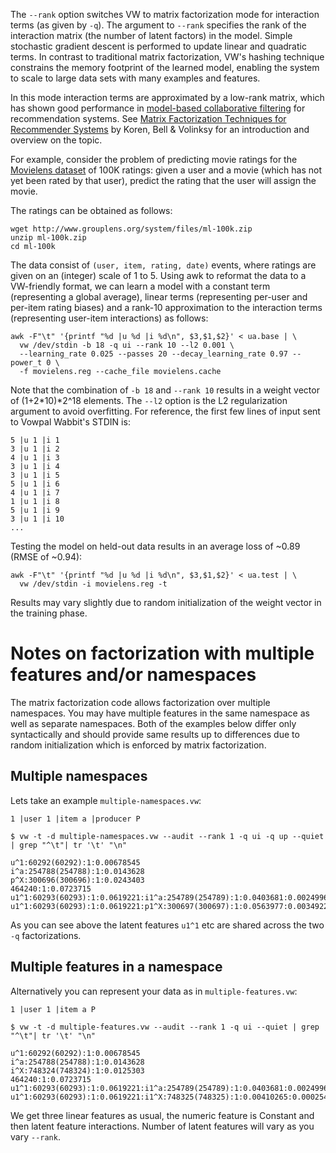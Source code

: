 The `--rank` option switches VW to matrix factorization mode for interaction terms (as given by `-q`). The argument to `--rank` specifies the rank of the interaction matrix (the number of latent factors) in the model. Simple stochastic gradient descent is performed to update linear and quadratic terms. In contrast to traditional matrix factorization, VW's hashing technique constrains the memory footprint of the learned model, enabling the system to scale to large data sets with many examples and features.

In this mode interaction terms are approximated by a low-rank matrix, which has shown good performance in [model-based collaborative filtering](http://en.wikipedia.org/wiki/Collaborative_filtering#Model-Based) for recommendation systems. See [Matrix Factorization Techniques for Recommender Systems](http://research.yahoo.com/files/ieeecomputer.pdf) by Koren, Bell & Volinksy for an introduction and overview on the topic.

For example, consider the problem of predicting movie ratings for the [Movielens dataset](http://www.grouplens.org/node/73) of 100K ratings: given a user and a movie (which has not yet been rated by that user), predict the rating that the user will assign the movie.

The ratings can be obtained as follows:

    wget http://www.grouplens.org/system/files/ml-100k.zip
    unzip ml-100k.zip
    cd ml-100k

The data consist of `(user, item, rating, date)` events, where ratings are given on an (integer) scale of 1 to 5. Using awk to reformat the data to a VW-friendly format, we can learn a model with a constant term (representing a global average), linear terms (representing per-user and per-item rating biases) and a rank-10 approximation to the interaction terms (representing user-item interactions) as follows:

    awk -F"\t" '{printf "%d |u %d |i %d\n", $3,$1,$2}' < ua.base | \
      vw /dev/stdin -b 18 -q ui --rank 10 --l2 0.001 \
      --learning_rate 0.025 --passes 20 --decay_learning_rate 0.97 --power_t 0 \
      -f movielens.reg --cache_file movielens.cache

Note that the combination of `-b 18` and `--rank 10` results in a weight vector of (1+2*10)*2^18 elements. The `--l2` option is the L2 regularization argument to avoid overfitting. For reference, the first few lines of input sent to Vowpal Wabbit's STDIN is:

    5 |u 1 |i 1
    3 |u 1 |i 2
    4 |u 1 |i 3
    3 |u 1 |i 4
    3 |u 1 |i 5
    5 |u 1 |i 6
    4 |u 1 |i 7
    1 |u 1 |i 8
    5 |u 1 |i 9
    3 |u 1 |i 10
    ...

Testing the model on held-out data results in an average loss of ~0.89 (RMSE of ~0.94):

    awk -F"\t" '{printf "%d |u %d |i %d\n", $3,$1,$2}' < ua.test | \
      vw /dev/stdin -i movielens.reg -t

Results may vary slightly due to random initialization of the weight vector in the training phase.

# Notes on factorization with multiple features and/or namespaces

The matrix factorization code allows factorization over multiple namespaces. You may have multiple features in the same namespace as well as separate namespaces. Both of the examples below differ only syntactically and should provide same results up to differences due to random initialization which is enforced by matrix factorization.

## Multiple namespaces

Lets take an example ``multiple-namespaces.vw``:
```
1 |user 1 |item a |producer P
```

```
$ vw -t -d multiple-namespaces.vw --audit --rank 1 -q ui -q up --quiet | grep "^\t"| tr '\t' "\n" 

u^1:60292(60292):1:0.00678545
i^a:254788(254788):1:0.0143628
p^X:300696(300696):1:0.0243403
464240:1:0.0723715
u1^1:60293(60293):1:0.0619221:i1^a:254789(254789):1:0.0403681:0.00249968
u1^1:60293(60293):1:0.0619221:p1^X:300697(300697):1:0.0563977:0.00349226
```

As you can see above the latent features ``u1^1`` etc are shared across the two ``-q`` factorizations.

## Multiple features in a namespace

Alternatively you can represent your data as in ``multiple-features.vw``:
```
1 |user 1 |item a P
```

```
$ vw -t -d multiple-features.vw --audit --rank 1 -q ui --quiet | grep "^\t"| tr '\t' "\n" 

u^1:60292(60292):1:0.00678545
i^a:254788(254788):1:0.0143628
i^X:748324(748324):1:0.0125303
464240:1:0.0723715
u1^1:60293(60293):1:0.0619221:i1^a:254789(254789):1:0.0403681:0.00249968
u1^1:60293(60293):1:0.0619221:i1^X:748325(748325):1:0.00410265:0.000254045
```

We get three linear features as usual, the numeric feature is Constant and then latent feature interactions. Number of latent features will vary as you vary ``--rank``.